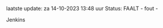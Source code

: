 laatste update: 
za 14-10-2023 13:48   uur 
Status: FAALT - fout - 
<div class="service R">Jenkins</div>